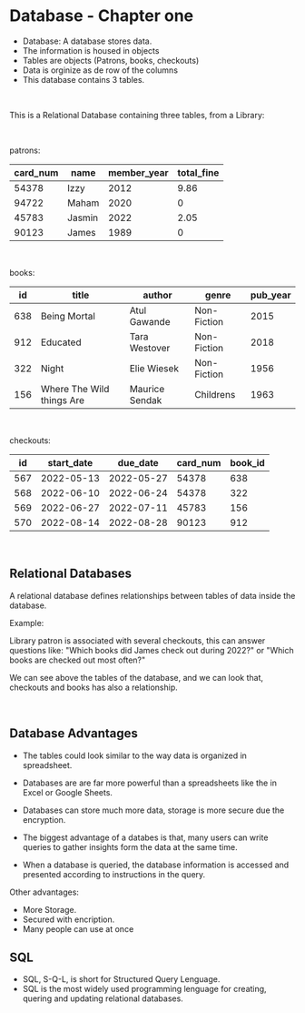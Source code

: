 <h1>Database - Chapter one</h1>

- Database: A database stores data.
- The information is housed in objects
- Tables are objects (Patrons, books, checkouts)
- Data is orginize as de row of the columns
- This database contains 3 tables.

<br>

This is a Relational Database containing three tables, from a Library:

<br>

patrons: 

| card_num 	| name   	| member_year 	| total_fine 	|
|----------	|--------	|-------------	|------------	|
| 54378    	| Izzy   	| 2012        	| 9.86       	|
| 94722    	| Maham  	| 2020        	| 0          	|
| 45783    	| Jasmin 	| 2022        	| 2.05       	|
| 90123    	| James  	| 1989        	| 0          	|

<br>

books:

| id  	| title                     	| author         	| genre       	| pub_year 	|
|-----	|---------------------------	|----------------	|-------------	|----------	|
| 638 	| Being Mortal              	| Atul Gawande   	| Non-Fiction 	| 2015     	|
| 912 	| Educated                  	| Tara Westover  	| Non-Fiction 	| 2018     	|
| 322 	| Night                     	| Elie Wiesek    	| Non-Fiction 	| 1956     	|
| 156 	| Where The Wild things Are 	| Maurice Sendak 	| Childrens   	| 1963     	|

<br>

checkouts:

| id  	| start_date 	| due_date   	| card_num 	| book_id 	|
|-----	|------------	|------------	|----------	|---------	|
| 567 	| 2022-05-13 	| 2022-05-27 	| 54378    	| 638     	|
| 568 	| 2022-06-10 	| 2022-06-24 	| 54378    	| 322     	|
| 569 	| 2022-06-27 	| 2022-07-11 	| 45783    	| 156     	|
| 570 	| 2022-08-14 	| 2022-08-28 	| 90123    	| 912     	|

<br>

<h2>Relational Databases</h2>

A relational database defines relationships between tables of data inside the database.

Example:

Library patron is associated with several checkouts, this can answer questions like: "Which books did James check out during 2022?" or "Which books are checked out most often?"

We can see above the tables of the database, and we can look that, checkouts and books has also a relationship.

<br>

<h2>Database Advantages</h2>

- The tables could look similar to the way data is organized in spreadsheet.

- Databases are are far more powerful than a spreadsheets like the in Excel or Google Sheets.

- Databases can store much more data, storage is more secure due the encryption.

- The biggest advantage of a databes is that, many users can write queries to gather insights form the data at the same time.

- When a database is queried, the database information is accessed and presented according to instructions in the query.

Other advantages: 

- More Storage.
- Secured with encription.
- Many people can use at once

<h2>SQL</h2>

- SQL, S-Q-L, is short for Structured Query Lenguage.
- SQL is the most widely used programming lenguage for creating, quering and updating relational databases.



